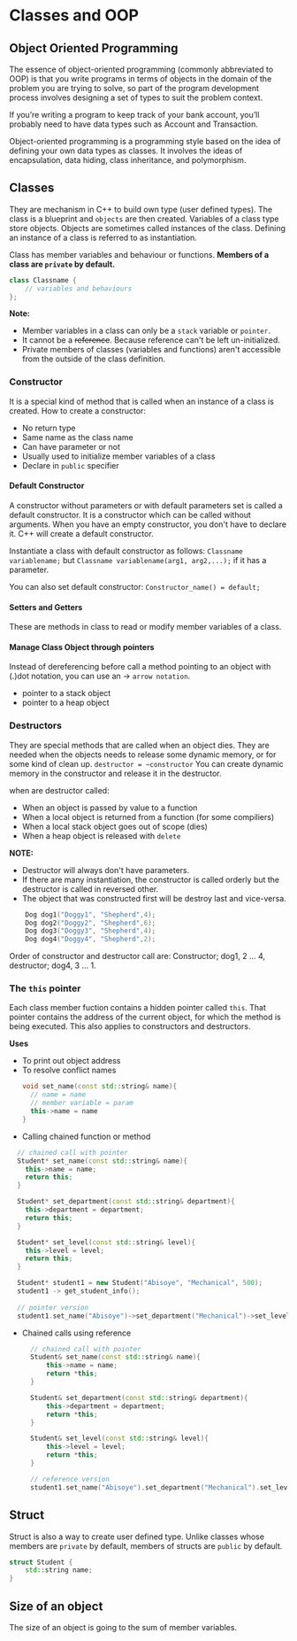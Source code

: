 # Classes and OOP
## Object Oriented Programming

The essence of object-oriented programming (commonly abbreviated to OOP) is that you write programs in terms of objects in the domain of the problem you are trying to solve, so part of the program development process involves designing a set of types to suit the problem context. 

If you’re writing a program to keep track of your bank account, you’ll probably need to have data types such as Account and Transaction.

Object-oriented programming is a programming style based on the idea of defining your own data types as classes. It involves the ideas of encapsulation, data hiding, class inheritance, and polymorphism.

## Classes

They are mechanism in C++ to build own type (user defined types). The class is a blueprint and `objects` are then created. Variables of a class type store objects. Objects are sometimes called instances of the class. Defining an instance of a class is referred to as instantiation.

Class has member variables and behaviour or functions. **Members of a class are `private` by default.**

```c++
class Classname {
    // variables and behaviours
};
```

**Note:**
* Member variables in a class can only be a `stack` variable or `pointer`. 
* It cannot be a <strike>reference</strike>. Because reference can't be left un-initialized.
* Private members of classes (variables and functions) aren't accessible from the outside of the class definition.

### Constructor

It is a special kind of method that is called when an instance of a class is created. How to create a constructor:
* No return type
* Same name as the class name
* Can have parameter or not
* Usually used to initialize member variables of a class
* Declare in `public` specifier

####  Default Constructor

A constructor without parameters or with default parameters set is called a default constructor. It is a constructor which can be called without arguments. When you have an empty constructor, you don't have to declare it. C++ will create a default constructor.

Instantiate a class with default constructor as follows: `Classname variablename;` but `Classname variablename(arg1, arg2,...);` if it has a parameter.

You can also set default constructor: `Constructor_name() = default;`

#### Setters and Getters

These are methods in class to read or modify member variables of a class.

#### Manage Class Object through  pointers
Instead of dereferencing before call a method pointing to an object with (.)dot notation, you can use an -> `arrow notation`. 

* pointer to a stack object
* pointer to a heap object

### Destructors

They are special methods that are called when an object dies. They are needed when the objects needs to release some dynamic memory, or for some kind of clean up. `destructor = ~constructor` You can create dynamic memory in the constructor and release it in the destructor.

when are destructor called:

* When an object is passed by value to a function
* When a local object is returned from a function (for some compiliers)
* When a local stack object goes out of scope (dies)
* When a heap object is released with `delete`

**NOTE:** 
* Destructor will always don't have parameters.
* If there are many instantiation, the constructor is called orderly but the destructor is called in reversed other.
* The object that was constructed first will be destroy last and vice-versa.

```c++
    Dog dog1("Doggy1", "Shepherd",4);
    Dog dog2("Doggy2", "Shepherd",6);
    Dog dog3("Doggy3", "Shepherd",4);
    Dog dog4("Doggy4", "Shepherd",2);
```
Order of constructor and destructor call are: Constructor; dog1, 2 ... 4, destructor; dog4, 3 ... 1. 

### The `this` pointer
Each class member fuction contains a hidden pointer called `this`. That pointer contains the address of the current object, for which the method is being executed. This also applies to constructors and destructors.

**Uses**

* To print out object address
* To resolve conflict names
  ```c++
  void set_name(const std::string& name){
    // name = name  
    // member variable = param
    this->name = name
  }
  ```
* Calling chained function or method
```c++
  // chained call with pointer
  Student* set_name(const std::string& name){
    this->name = name;
    return this; 
  }

  Student* set_department(const std::string& department){
    this->department = department;
    return this; 
  }

  Student* set_level(const std::string& level){
    this->level = level;
    return this; 
  }

  Student* student1 = new Student("Abisoye", "Mechanical", 500);
  student1 -> get_student_info();
  
  // pointer version
  student1.set_name("Abisoye")->set_department("Mechanical")->set_level(500);
  ```
* Chained calls using reference
  ```c++
    // chained call with pointer
    Student& set_name(const std::string& name){
        this->name = name;
        return *this; 
    }

    Student& set_department(const std::string& department){
        this->department = department;
        return *this; 
    }

    Student& set_level(const std::string& level){
        this->level = level;
        return *this; 
    }

    // reference version
    student1.set_name("Abisoye").set_department("Mechanical").set_level(500);
  ```

## Struct

Struct is also a way to create user defined type. Unlike classes whose members are `private` by default, members of structs are `public` by default.

```c++
struct Student {
    std::string name;
}
```

## Size of an object

The size of an object is going to the sum of member variables. 